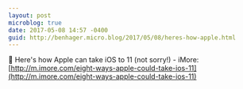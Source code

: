 ```yaml
---
layout: post
microblog: true
date: 2017-05-08 14:57 -0400
guid: http://benhager.micro.blog/2017/05/08/heres-how-apple.html
---
```

📱 Here's how Apple can take iOS to 11 (not sorry!) - iMore: [http://m.imore.com/eight-ways-apple-could-take-ios-11](http://m.imore.com/eight-ways-apple-could-take-ios-11)
